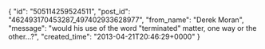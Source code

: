  {
   "id": "505114259524511",
   "post_id": "462493170453287_497402933628977",
   "from_name": "Derek Moran",
   "message": "would his use of the word \"terminated\" matter, one way or the other...?",
   "created_time": "2013-04-21T20:46:29+0000"
 }
